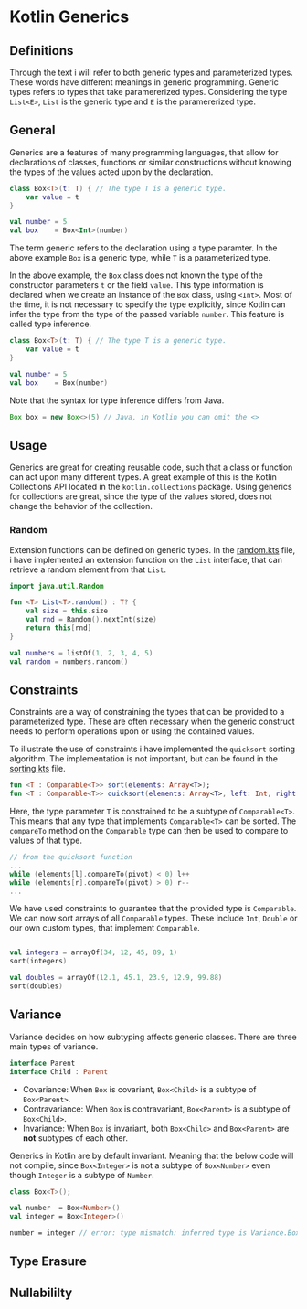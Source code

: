 # Kotlin Generics

## Definitions

Through the text i will refer to both generic types and parameterized types. These words have different meanings in generic programming. Generic types refers to types that take paramererized types. Considering the type `List<E>`, `List` is the generic type and `E` is the paramererized type.

## General

Generics are a features of many programming languages, that allow for declarations of classes, functions or similar constructions without knowing the types of the values acted upon by the declaration. 

```kotlin
class Box<T>(t: T) { // The type T is a generic type.
    var value = t
}

val number = 5
val box    = Box<Int>(number)
```

The term generic refers to the declaration using a type paramter. In the above example `Box` is a generic type, while `T` is a parameterized type.

In the above example, the `Box` class does not known the type of the constructor parameters `t` or the field `value`. This type information is declared when we create an instance of the `Box` class, using `<Int>`. Most of the time, it is not necessary to specify the type explicitly, since Kotlin can infer the type from the type of the passed variable `number`. This feature is called type inference.

```kotlin
class Box<T>(t: T) { // The type T is a generic type.
    var value = t
}

val number = 5
val box    = Box(number)
```

Note that the syntax for type inference differs from Java.
```java 
Box box = new Box<>(5) // Java, in Kotlin you can omit the <>
```

## Usage

Generics are great for creating reusable code, such that a class or function can act upon many different types. A great example of this is the Kotlin Collections API located in the `kotlin.collections` package. Using generics for collections are great, since the type of the values stored, does not change the behavior of the collection. 

### Random

Extension functions can be defined on generic types. In the [random.kts](random.kts) file, i have implemented an extension function on the `List` interface, that can retrieve a random element from that `List`.

```kotlin
import java.util.Random

fun <T> List<T>.random() : T? {
    val size = this.size
    val rnd = Random().nextInt(size)
    return this[rnd]
}

val numbers = listOf(1, 2, 3, 4, 5)
val random = numbers.random()
```

## Constraints

Constraints are a way of constraining the types that can be provided to a parameterized type. These are often necessary when the generic construct needs to perform operations upon or using the contained values.

To illustrate the use of constraints i have implemented the `quicksort` sorting algorithm. The implementation is not important, but can be found in the [sorting.kts](sorting.kts) file.


```kotlin
fun <T : Comparable<T>> sort(elements: Array<T>);
fun <T : Comparable<T>> quicksort(elements: Array<T>, left: Int, right: Int);
```

Here, the type parameter `T` is constrained to be a subtype of `Comparable<T>`. This means that any type that implements `Comparable<T>` can be sorted. The `compareTo` method on the `Comparable` type can then be used to compare to values of that type.

```kotlin
// from the quicksort function
...
while (elements[l].compareTo(pivot) < 0) l++
while (elements[r].compareTo(pivot) > 0) r--
...
```

We have used constraints to guarantee that the provided type is `Comparable`. We can now sort arrays of all `Comparable` types. These include `Int`, `Double` or our own custom types, that implement `Comparable`.

```kotlin

val integers = arrayOf(34, 12, 45, 89, 1)
sort(integers)

val doubles = arrayOf(12.1, 45.1, 23.9, 12.9, 99.88)
sort(doubles)
```

## Variance

Variance decides on how subtyping affects generic classes. There are three main types of variance. 

```kotlin
interface Parent
interface Child : Parent
```

- Covariance: When `Box` is covariant, `Box<Child>` is a subtype of `Box<Parent>`.
- Contravariance: When `Box` is contravariant, `Box<Parent>` is a subtype of `Box<Child>`.
- Invariance: When `Box` is invariant, both `Box<Child>` and `Box<Parent>` are __not__ subtypes of each other.

Generics in Kotlin are by default invariant. Meaning that the below code will not compile, since `Box<Integer>` is not a subtype of `Box<Number>` even though `Integer` is a subtype of `Number`.

```kotlin
class Box<T>();

val number  = Box<Number>()
val integer = Box<Integer>()

number = integer // error: type mismatch: inferred type is Variance.Box<Integer> but Variance.Box<Number> was expected
```

## Type Erasure

## Nullabililty